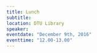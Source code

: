 ```yaml
---
title: Lunch
subtitle:
location: DTU Library
speaker:
eventdate: "December 9th, 2016"
eventtime: "12.00-13.00"
---
```

